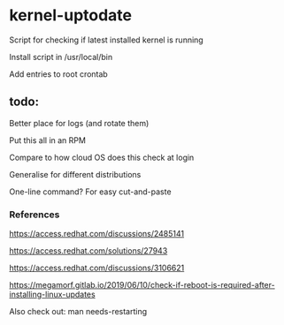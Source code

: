 # kernel-uptodate
Script for checking if latest installed kernel is running

Install script in /usr/local/bin

Add entries to root crontab


## todo:

Better place for logs (and rotate them)

Put this all in an RPM

Compare to how cloud OS does this check at login

Generalise for different distributions

One-line command? For easy cut-and-paste


### References

https://access.redhat.com/discussions/2485141

https://access.redhat.com/solutions/27943

https://access.redhat.com/discussions/3106621

https://megamorf.gitlab.io/2019/06/10/check-if-reboot-is-required-after-installing-linux-updates

Also check out: man needs-restarting
